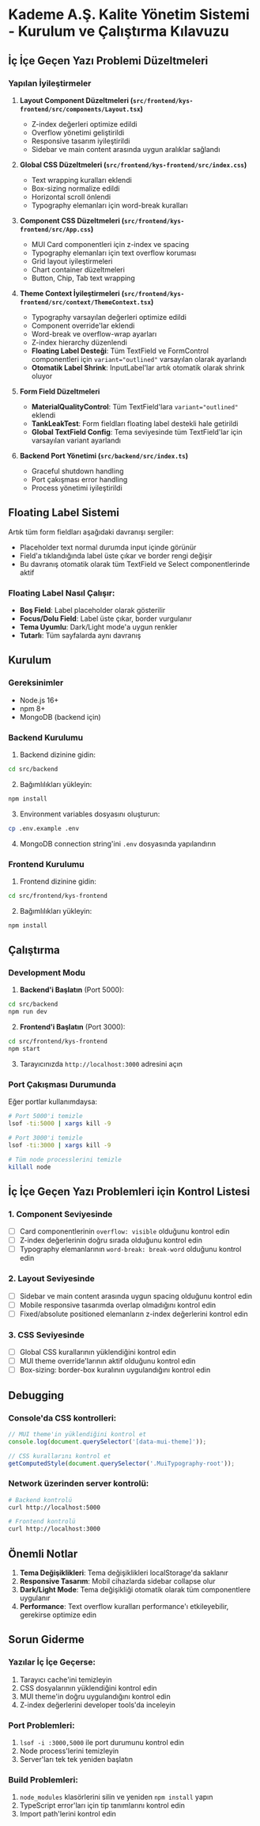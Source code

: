 # Kademe A.Ş. Kalite Yönetim Sistemi - Kurulum ve Çalıştırma Kılavuzu

## İç İçe Geçen Yazı Problemi Düzeltmeleri

### Yapılan İyileştirmeler

1. **Layout Component Düzeltmeleri (`src/frontend/kys-frontend/src/components/Layout.tsx`)**
   - Z-index değerleri optimize edildi
   - Overflow yönetimi geliştirildi
   - Responsive tasarım iyileştirildi
   - Sidebar ve main content arasında uygun aralıklar sağlandı

2. **Global CSS Düzeltmeleri (`src/frontend/kys-frontend/src/index.css`)**
   - Text wrapping kuralları eklendi
   - Box-sizing normalize edildi
   - Horizontal scroll önlendi
   - Typography elemanları için word-break kuralları

3. **Component CSS Düzeltmeleri (`src/frontend/kys-frontend/src/App.css`)**
   - MUI Card componentleri için z-index ve spacing
   - Typography elemanları için text overflow koruması
   - Grid layout iyileştirmeleri
   - Chart container düzeltmeleri
   - Button, Chip, Tab text wrapping

4. **Theme Context İyileştirmeleri (`src/frontend/kys-frontend/src/context/ThemeContext.tsx`)**
   - Typography varsayılan değerleri optimize edildi
   - Component override'lar eklendi
   - Word-break ve overflow-wrap ayarları
   - Z-index hierarchy düzenlendi
   - **Floating Label Desteği**: Tüm TextField ve FormControl componentleri için `variant="outlined"` varsayılan olarak ayarlandı
   - **Otomatik Label Shrink**: InputLabel'lar artık otomatik olarak shrink oluyor

5. **Form Field Düzeltmeleri**
   - **MaterialQualityControl**: Tüm TextField'lara `variant="outlined"` eklendi
   - **TankLeakTest**: Form fieldları floating label destekli hale getirildi
   - **Global TextField Config**: Tema seviyesinde tüm TextField'lar için varsayılan variant ayarlandı

6. **Backend Port Yönetimi (`src/backend/src/index.ts`)**
   - Graceful shutdown handling
   - Port çakışması error handling
   - Process yönetimi iyileştirildi

## Floating Label Sistemi

Artık tüm form fieldları aşağıdaki davranışı sergiler:
- Placeholder text normal durumda input içinde görünür
- Field'a tıklandığında label üste çıkar ve border rengi değişir
- Bu davranış otomatik olarak tüm TextField ve Select componentlerinde aktif

### Floating Label Nasıl Çalışır:
- **Boş Field**: Label placeholder olarak gösterilir
- **Focus/Dolu Field**: Label üste çıkar, border vurgulanır
- **Tema Uyumlu**: Dark/Light mode'a uygun renkler
- **Tutarlı**: Tüm sayfalarda aynı davranış

## Kurulum

### Gereksinimler
- Node.js 16+ 
- npm 8+
- MongoDB (backend için)

### Backend Kurulumu

1. Backend dizinine gidin:
```bash
cd src/backend
```

2. Bağımlılıkları yükleyin:
```bash
npm install
```

3. Environment variables dosyasını oluşturun:
```bash
cp .env.example .env
```

4. MongoDB connection string'ini `.env` dosyasında yapılandırın

### Frontend Kurulumu

1. Frontend dizinine gidin:
```bash
cd src/frontend/kys-frontend
```

2. Bağımlılıkları yükleyin:
```bash
npm install
```

## Çalıştırma

### Development Modu

1. **Backend'i Başlatın** (Port 5000):
```bash
cd src/backend
npm run dev
```

2. **Frontend'i Başlatın** (Port 3000):
```bash
cd src/frontend/kys-frontend
npm start
```

3. Tarayıcınızda `http://localhost:3000` adresini açın

### Port Çakışması Durumunda

Eğer portlar kullanımdaysa:

```bash
# Port 5000'i temizle
lsof -ti:5000 | xargs kill -9

# Port 3000'i temizle  
lsof -ti:3000 | xargs kill -9

# Tüm node processlerini temizle
killall node
```

## İç İçe Geçen Yazı Problemleri için Kontrol Listesi

### 1. Component Seviyesinde
- [ ] Card componentlerinin `overflow: visible` olduğunu kontrol edin
- [ ] Z-index değerlerinin doğru sırada olduğunu kontrol edin
- [ ] Typography elemanlarının `word-break: break-word` olduğunu kontrol edin

### 2. Layout Seviyesinde
- [ ] Sidebar ve main content arasında uygun spacing olduğunu kontrol edin
- [ ] Mobile responsive tasarımda overlap olmadığını kontrol edin
- [ ] Fixed/absolute positioned elemanların z-index değerlerini kontrol edin

### 3. CSS Seviyesinde
- [ ] Global CSS kurallarının yüklendiğini kontrol edin
- [ ] MUI theme override'larının aktif olduğunu kontrol edin
- [ ] Box-sizing: border-box kuralının uygulandığını kontrol edin

## Debugging

### Console'da CSS kontrolleri:
```javascript
// MUI theme'in yüklendiğini kontrol et
console.log(document.querySelector('[data-mui-theme]'));

// CSS kurallarını kontrol et
getComputedStyle(document.querySelector('.MuiTypography-root'));
```

### Network üzerinden server kontrolü:
```bash
# Backend kontrolü
curl http://localhost:5000

# Frontend kontrolü
curl http://localhost:3000
```

## Önemli Notlar

1. **Tema Değişiklikleri**: Tema değişiklikleri localStorage'da saklanır
2. **Responsive Tasarım**: Mobil cihazlarda sidebar collapse olur
3. **Dark/Light Mode**: Tema değişikliği otomatik olarak tüm componentlere uygulanır
4. **Performance**: Text overflow kuralları performance'ı etkileyebilir, gerekirse optimize edin

## Sorun Giderme

### Yazılar İç İçe Geçerse:
1. Tarayıcı cache'ini temizleyin
2. CSS dosyalarının yüklendiğini kontrol edin
3. MUI theme'in doğru uygulandığını kontrol edin
4. Z-index değerlerini developer tools'da inceleyin

### Port Problemleri:
1. `lsof -i :3000,5000` ile port durumunu kontrol edin
2. Node process'lerini temizleyin
3. Server'ları tek tek yeniden başlatın

### Build Problemleri:
1. `node_modules` klasörlerini silin ve yeniden `npm install` yapın
2. TypeScript error'ları için tip tanımlarını kontrol edin
3. Import path'lerini kontrol edin 